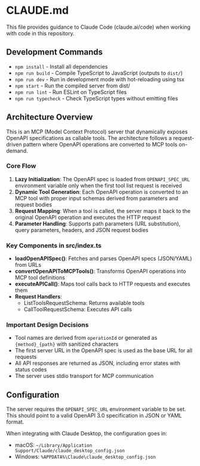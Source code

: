 # CLAUDE.md

This file provides guidance to Claude Code (claude.ai/code) when working with code in this repository.

## Development Commands

- `npm install` - Install all dependencies
- `npm run build` - Compile TypeScript to JavaScript (outputs to `dist/`)
- `npm run dev` - Run in development mode with hot-reloading using tsx
- `npm start` - Run the compiled server from dist/
- `npm run lint` - Run ESLint on TypeScript files
- `npm run typecheck` - Check TypeScript types without emitting files

## Architecture Overview

This is an MCP (Model Context Protocol) server that dynamically exposes OpenAPI specifications as callable tools. The architecture follows a request-driven pattern where OpenAPI operations are converted to MCP tools on-demand.

### Core Flow

1. **Lazy Initialization**: The OpenAPI spec is loaded from `OPENAPI_SPEC_URL` environment variable only when the first tool list request is received
2. **Dynamic Tool Generation**: Each OpenAPI operation is converted to an MCP tool with proper input schemas derived from parameters and request bodies
3. **Request Mapping**: When a tool is called, the server maps it back to the original OpenAPI operation and executes the HTTP request
4. **Parameter Handling**: Supports path parameters (URL substitution), query parameters, headers, and JSON request bodies

### Key Components in src/index.ts

- **loadOpenAPISpec()**: Fetches and parses OpenAPI specs (JSON/YAML) from URLs
- **convertOpenAPIToMCPTools()**: Transforms OpenAPI operations into MCP tool definitions
- **executeAPICall()**: Maps tool calls back to HTTP requests and executes them
- **Request Handlers**: 
  - ListToolsRequestSchema: Returns available tools
  - CallToolRequestSchema: Executes API calls

### Important Design Decisions

- Tool names are derived from `operationId` or generated as `{method}_{path}` with sanitized characters
- The first server URL in the OpenAPI spec is used as the base URL for all requests
- All API responses are returned as JSON, including error states with status codes
- The server uses stdio transport for MCP communication

## Configuration

The server requires the `OPENAPI_SPEC_URL` environment variable to be set. This should point to a valid OpenAPI 3.0 specification in JSON or YAML format.

When integrating with Claude Desktop, the configuration goes in:
- macOS: `~/Library/Application Support/Claude/claude_desktop_config.json`
- Windows: `%APPDATA%\Claude\claude_desktop_config.json`